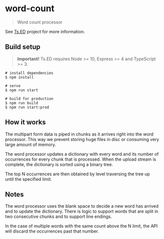 # word-count

> Word count processor

See [Ts.ED](https://tsed.io) project for more information.

## Build setup

> **Important!** Ts.ED requires Node >= 10, Express >= 4 and TypeScript >= 3.

```batch
# install dependencies
$ npm install

# serve
$ npm run start

# build for production
$ npm run build
$ npm run start:prod
```

## How it works

The multipart form data is piped in chunks as it arrives right into the word processor. This way we prevent storing huge
files in disc or consuming very large amount of memory.

The word processor updates a dictionary with every word and its number of occurrences for every chunk that is processed.
When the upload stream is complete, the dictionary is sorted using a binary tree.

The top N occurrences are then obtained by level traversing the tree up until the specified limit.

## Notes

The word processor uses the blank space to decide a new word has arrived and to update the dictionary. 
There is logic to support words that are split in two consecutive chunks and to support line endings.

In the case of multiple words with the same count above the N limit, the API will discard the occurrences past that
number.